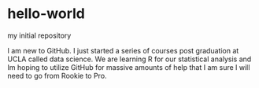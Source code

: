 # hello-world
my initial repository

I am new to GitHub. I just started a series of courses post graduation at UCLA called data science. We are learning R for our statistical analysis and Im hoping to utilize GitHub for massive amounts of help that I am sure I will need to go from Rookie to Pro.
